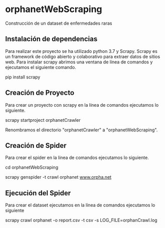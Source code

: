 # orphanetWebScraping
Construcción de un dataset de enfermedades raras

## Instalación de dependencias
Para realizar este proyecto se ha utilizado python 3.7 y Scrapy. Scrapy es un framework de código abierto y colaborativo para extraer datos de sitios web. Para instalar scrapy abrimos una ventana de línea de comandos y ejecutamos el siguiente comando.

pip install scrapy

## Creación de Proyecto
Para crear un proyecto con scrapy en la línea de comandos ejecutamos lo siguiente.

scrapy startproject orphanetCrawler

Renombramos el directorio "orphanetCrawler" a "orphanetWebScraping".

## Creación de Spider
Para crear el spider en la línea de comandos ejecutamos lo siguiente.

cd orphanetWebScraping

scrapy genspider -t crawl orphanet www.orpha.net

## Ejecución del Spider
Para crear el dataset ejecutamos en la línea de comandos ejecutamos lo siguiente

scrapy crawl orphanet -o report.csv -t csv -s LOG_FILE=orphanCrawl.log
